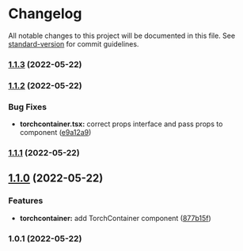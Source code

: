 # Changelog

All notable changes to this project will be documented in this file. See [standard-version](https://github.com/conventional-changelog/standard-version) for commit guidelines.

### [1.1.3](https://github.com/saurabhmehta1601/react-sublime-components/compare/v1.1.2...v1.1.3) (2022-05-22)

### [1.1.2](https://github.com/saurabhmehta1601/react-sublime-components/compare/v1.1.1...v1.1.2) (2022-05-22)


### Bug Fixes

* **torchcontainer.tsx:** correct props interface and pass props to component ([e9a12a9](https://github.com/saurabhmehta1601/react-sublime-components/commit/e9a12a92d15fcddf5080edb53cb587b8606b46e6))

### [1.1.1](https://github.com/saurabhmehta1601/react-sublime-components/compare/v1.1.0...v1.1.1) (2022-05-22)

## [1.1.0](https://github.com/saurabhmehta1601/react-sublime-components/compare/v1.0.1...v1.1.0) (2022-05-22)


### Features

* **torchcontainer:** add TorchContainer component ([877b15f](https://github.com/saurabhmehta1601/react-sublime-components/commit/877b15fac72e7f16b084e64166c6cc689880b72d))

### 1.0.1 (2022-05-22)
